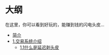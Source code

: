 # 大纲
在这里，你可以看到好玩的，能赚到钱的闪电头皮...
* [简介](README.md)
* [1.交易系统介绍](前言.md)
   * [1.1什么是延迟剥头皮](介绍/什么是延迟剥头皮.md)
